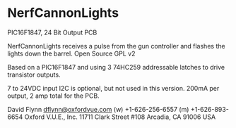 # NerfCannonLights
PIC16F1847, 24 Bit Output PCB

NerfCannonLights receives a pulse from the gun controller and flashes the lights down the barrel.
Open Source GPL v2

Based on a PIC16F1847 and using 3 74HC259 addressable latches to drive transistor outputs.

7 to 24VDC input
I2C is optional, but not used in this version.
200mA per output, 2 amp total for the PCB.

David Flynn
dflynn@oxfordvue.com
(w) +1-626-256-6557
(m) +1-626-893-6654
Oxford V.U.E., Inc.
11711 Clark Street #108
Arcadia, CA 91006 USA
